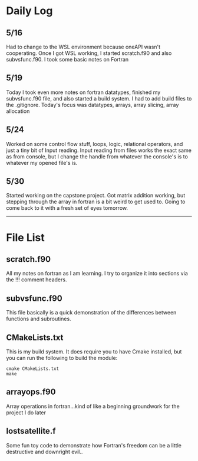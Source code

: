 # Daily Log
## 5/16
Had to change to the WSL environment because oneAPI wasn't cooperating. 
Once I got WSL working, I started scratch.f90 and also subvsfunc.f90. I took some basic notes on Fortran

## 5/19
Today I took even more notes on fortran datatypes, finished my subvsfunc.f90 file, and also started a build system.
I had to add build files to the .gitignore.
Today's focus was datatypes, arrays, array slicing, array allocation

## 5/24
Worked on some control flow stuff, loops, logic, relational operators,
and just a tiny bit of Input reading. Input reading from files works the exact same as from console,
but I change the handle from whatever the console's is to whatever my opened file's is. 
 
## 5/30
Started working on the capstone project. Got matrix addition working, but stepping through the array in fortran
is a bit weird to get used to. Going to come back to it with a fresh set of eyes tomorrow.

------------------------------------------------------------------------------------------------------------------

# File List
## scratch.f90
All my notes on fortran as I am learning. I try to organize it into sections via the !!! comment headers. 

## subvsfunc.f90
This file basically is a quick demonstration of the differences between functions and subroutines.

## CMakeLists.txt
This is my build system. It does require you to have Cmake installed, but you can run the following to build the module:
```console
cmake CMakeLists.txt
make
```
## arrayops.f90
Array operations in fortran...kind of like a beginning groundwork for the project I do later

## lostsatellite.f
Some fun toy code to demonstrate how Fortran's freedom can be a little destructive and downright evil..
